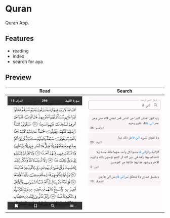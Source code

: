 # Quran
Quran App.

## Features
- reading
- index
- search for aya

## Preview

Read | Search|
--- | --- |
<img src="./preview/page.png" alt="page" width="300"> | <img src="./preview/search.png" alt="search" width="300"> |